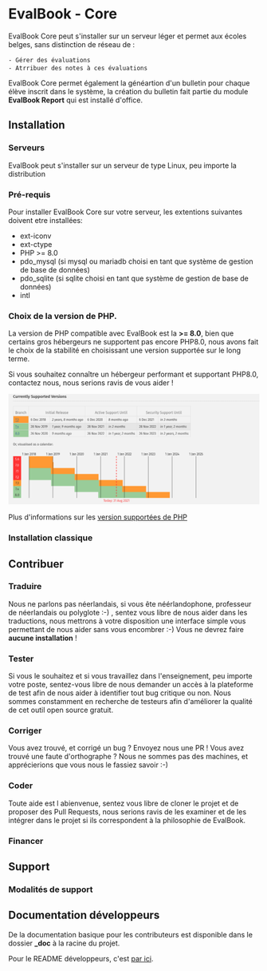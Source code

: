 # EvalBook - Core

EvalBook Core peut s'installer sur un serveur léger et permet aux écoles belges, sans distinction de réseau de :

    - Gérer des évaluations
    - Atrribuer des notes à ces évaluations

EvalBook Core permet également la généartion d'un bulletin pour chaque élève inscrit dans le système, la création du bulletin fait partie 
du module **EvalBook Report** qui est installé d'office.

## Installation


### Serveurs
EvalBook peut s'installer sur un serveur de type Linux, peu importe la distribution


### Pré-requis
Pour installer EvalBook Core sur votre serveur, les extentions suivantes doivent etre installées:
 
 * ext-iconv
 * ext-ctype
 * PHP >= 8.0
 * pdo_mysql  (si mysql ou mariadb choisi en tant que système de gestion de base de données)
 * pdo_sqlite (si sqlite choisi en tant que système de gestion de base de données)
 * intl


### Choix de la version de PHP.
La version de PHP compatible avec EvalBook est la **>= 8.0**, bien que certains gros hébergeurs ne supportent pas encore PHP8.0,
nous avons fait le choix de la stabilité en choisissant une version supportée sur le long terme.

Si vous souhaitez connaître un hébergeur performant et supportant PHP8.0, contactez nous, nous serions ravis de vous aider !


![php current support](_doc/contributors/php-version.png "Php Support")

Plus d'informations sur les [version supportées de PHP](https://www.php.net/supported-versions.php)



### Installation classique

## Contribuer

### Traduire
Nous ne parlons pas néerlandais, si vous ête néérlandophone, professeur de néerlandais ou polyglote :-) , sentez vous libre de nous aider dans les traductions, nous mettrons à votre disposition une interface simple vous permettant de nous aider sans vous encombrer :-)
 Vous ne devrez faire **aucune installation** !

### Tester
Si vous le souhaitez et si vous travaillez dans l'enseignement, peu importe votre poste, sentez-vous libre de nous demander un accès à la plateforme de test afin de nous aider à identifier tout bug critique ou non. Nous sommes constamment en recherche de testeurs afin d'améliorer la qualité de cet outil open source gratuit.

### Corriger
Vous avez trouvé, et corrigé un bug ? Envoyez nous une PR ! Vous avez trouvé une faute d'orthographe ? Nous ne sommes pas des machines, et apprécierions que vous nous le fassiez savoir :-)

### Coder
Toute aide est l abienvenue, sentez vous libre de cloner le projet et de proposer des Pull Requests, nous serions ravis de les examiner et de les intégrer dans le projet si ils correspondent à la philosophie de EvalBook.

### Financer

## Support

### Modalités de support

## Documentation développeurs

De la documentation basique pour les contributeurs est disponible dans le dossier **_doc** à la racine du projet.

Pour le README développeurs, c'est [par ici](_doc/technique/README_DEV.md).

